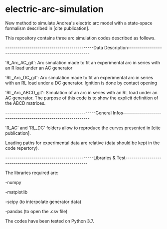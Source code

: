 # electric-arc-simulation
New method to simulate Andrea's electric arc model with a state-space formalism described in [cite publication].

This repository contains three arc simulation codes described as follows.

--------------------------------------------Data Description-----------------------------------------------------------

'R_Arc_AC_git': Arc simulation made to fit an experimental arc in series with an R load under an AC generator

'RL_Arc_DC_git': Arc simulation made to fit an experimental arc in series with an RL load under a DC generator. Ignition is done by contact opening

'RL_Arc_ABCD_git': Simulation of an arc in series with an RL load under an AC generator. The purpose of this code is to show the explicit definition of the ABCD matrices.

---------------------------------------------General Infos-------------------------------------------------------------

'R_AC' and 'RL_DC' folders allow to reproduce the curves presented in [cite publication].

Loading paths for experimental data are relative (data should be kept in the code repertory).

--------------------------------------------Libraries & Test-----------------------------------------------------------

The libraries required are: 

  -numpy
  
  -matplotlib
  
  -scipy (to interpolate generator data)
  
  -pandas (to open the .csv file)

The codes have been tested on Python 3.7. 
  
